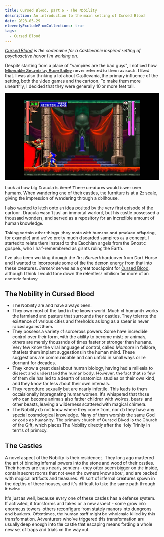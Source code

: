 ```yaml
---
title: Cursed Blood, part 6 - The Nobility
description: An introduction to the main setting of Cursed Blood
date: 2023-05-29
eleventyExcludeFromCollections: true
tags:
  - Cursed Blood
---
```


_[Cursed Blood](/tags/cursed-blood/) is the codename for a Castlevania inspired setting of psychoactive horror I'm working on._

Despite starting from a place of "vampires are the bad guys", I noticed how [Miserable Secrets by Rose Bailey](https://www.drivethrurpg.com/product/245941/Miserable-Secrets) never referred to them as such. I liked that. I was also thinking a lot about Castlevania, the primary influence of the setting, both the video games and the cartoon. To make them more unearthly, I decided that they were generally 10 or more feet tall.

![big dracula](/img/big-dracula.jpeg)

Look at how big Dracula is there! These creatures would tower over humans. When wandering one of their castles, the furniture is at a 2x scale, giving the impression of wandering through a dollhouse.

I also wanted to latch onto an idea posited by the very first episode of the cartoon. Dracula wasn't just an immortal warlord, but his castle possessed a thousand wonders, and served as a repository for an incredible amount of human knowledge.

Taking certain other things (they mate with humans and produce offspring, for example) and we've pretty much discarded vampires as a concept. I started to relate them instead to the Enochian angels from the Gnostic gospels, who I half-remembered as giants ruling the Earth.

I've also been working through the first _Berserk_ hardcover from Dark Horse and I wanted to incorporate some of the the demon energy from that into these creatures. _Berserk_ serves as a great touchpoint for [Cursed Blood](/tags/cursed-blood), although I think I would tone down the relentless nihilism for more of an esoteric fantasy.

## The Nobility in Cursed Blood

- The Nobility are and have always been.
- They own most of the land in the known world. Much of humanity works the farmland and pasture that surrounds their castles. They tolerate the existence of various cities and freeholds as long as a spear is never raised against them.
- They possess a variety of sorcerous powers. Some have incredible control over their form, with the ability to become mists or animals, others are merely thousands of times faster or stronger than humans. Very few know the viral language of control, called _Mormore_ in folklore, that lets them implant suggestions in the human mind. These suggestions are communicable and can unfold in small ways or lie dormant for decades.
- They know a great deal about human biology, having had a millenia to dissect and understand the human body. However, the fact that so few of them die has led to a dearth of anatomical studies on their own kind, and they know far less about their own internals.
- They reproduce sexually but are nearly infertile. This leads to them occaisionally impregnating human women. It's whispered that those who can become animals also father children with wolves, bears, and other beasts, leaving a wilderness scattered with magical chimera.
- The Nobility do not know where they come from, nor do they have any special cosmological knowledge. Many of them worship the same God or gods as humanity. The primary church of Cursed Blood is the Church of the Gift, which places The Nobility directly after the Holy Trinity in terms of primacy.

## The Castles

A novel aspect of the Nobility is their residences. They long ago mastered the art of binding infernal powers into the stone and wood of their castles. Their homes are thus nearly sentient - they often seem bigger on the inside, contain secret rooms that not even the owners know about, and are packed with magical artifacts and treasures. All sort of infernal creatures spawn in the depths of these houses, and it's difficult to take the same path through it twice.

It's just as well, because every one of these castles has a defense system. If activated, it transforms and takes on a new aspect - some grow into enormous towers, others reconfigure from stately manors into dungeons and bunkers. Oftentimes, the human staff might be wholesale killed by this transformation. Adventurers who've triggered this transformation are usually deep enough into the castle that escaping means fording a whole new set of traps and trials on the way out.
